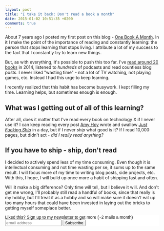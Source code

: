 ```yaml
---
layout: post
title: "I take it back: Don't read a book a month"
date: 2015-01-02 10:51:35 +0200
comments: true
---
```


About 7 years ago I posted my first post on this blog - [One Book A Month](/2008/04/25/one-book-a-month/). In it I make the point of the importance of reading and constantly learning: the person that stops learning that stops living. I attribute a lot of my success to the fact that I constantly try to learn new things.

But, as with everything, it's possible to push this too far. I've [read around 20 books](https://www.goodreads.com/review/list/3879094-aviv-ben-yosef?read_at=2014&view=covers) in 2014, listened to *hundreds* of podcasts and read countless blog posts. I never liked "wasting time" - not a lot of TV watching, not playing games, etc. Instead I had this urge to keep learning. 

I recently realized that this habit has become busywork. I kept filling my time. Learning helps, but sometimes enough is enough.

## What was I getting out of all of this learning?

After all, does it matter that I've read every book on technology X if I never use it? I can keep reading every post [Amy Hoy](http://unicornfree.com) wrote and swallow [*Just Fucking Ship*](https://unicornfree.com/just-fucking-ship) in a day, but if I never *ship* what good is it? If I read 10,000 pages, but didn't act - *did I really read anything?*

## If you have to ship - ship, don't read

I decided to actively spend less of my time consuming. Even though it is intellectual consuming and not time wasting per se, it sums up to the same result. I will focus more of my time to writing blog posts, side projects, etc. With this, I hope, I will build up once more a habit of shipping fast and often. 

Will it make a big difference? Only time will tell, but I believe it will. And don't get me wrong, I'll probably still read a handful of books, since that really is my hobby, but I'll treat it as a hobby and so will make sure it doesn't eat up too many hours that could have been invested in laying out the bricks to getting myself someplace better.

<!-- Begin MailChimp Signup Form -->
<link href="http://cdn-images.mailchimp.com/embedcode/slim-081711.css" rel="stylesheet" type="text/css">
<style type="text/css">
    #mc_embed_signup{background:#fff; clear:left; font:14px Helvetica,Arial,sans-serif; }
    /* Add your own MailChimp form style overrides in your site stylesheet or in this style block.
       We recommend moving this block and the preceding CSS link to the HEAD of your HTML file. */
</style>
<div id="mc_embed_signup">
<form action="http://codelord.us6.list-manage.com/subscribe/post?u=78b36f07d7d2e7e91eb8deee3&amp;id=c9a8d439c8" method="post" id="mc-embedded-subscribe-form" name="mc-embedded-subscribe-form" class="validate" target="_blank" novalidate>
    <label for="mce-EMAIL">Liked this? Sign up to my newsletter to get more (~2 mails a month)</label>
    <input type="email" value="" name="EMAIL" class="email" id="mce-EMAIL" placeholder="email address" required style="display: inline">
    <input type="hidden" value="" name="SIGNUP_URL" class="email" id="mce-SIGNUP_URL">
    <input type="submit" value="Subscribe" name="subscribe" id="mc-embedded-subscribe" class="button" style="display: inline">
</form>
</div>
<script type="text/javascript">
document.getElementById('mce-SIGNUP_URL').value = document.location.href;
</script>
<!--End mc_embed_signup-->
